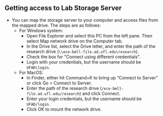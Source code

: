 ## Getting access to Lab Storage Server
* You can map the storage server to your computer and access files from the mapped drive. The steps are as follows:
  * For Windows system:
    * Open File Explorer and select this PC from the left pane. Then select Map network drive on the Computer tab.
    * In the Drive list, select the Drive letter, and enter the path of the research drive (`\\ece-bmll-file.ad.ufl.edu\research`).
    * Check the box for "Connect using different credentials".
    * Login with your credentials, but the username should be `UFAD\login`.
  * For MacOS:
    * In Finder, either hit Command+K to bring up “Connect to Server” or click Go > Connect to Server.
    * Enter the path of the research drive (`/ece-bmll-file.ad.ufl.edu/research`) and click Connect.
    * Enter your login credentials, but the username should be `UFAD/login`.
    * Click OK to mount the network drive.
